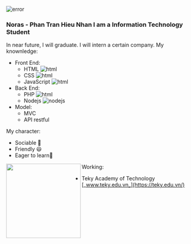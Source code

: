 ![error](https://lh3.googleusercontent.com/NVQ7xy6O553t-hFYwm6yKGCCM_vJYs7wXEfSR7aPniMfMZGm-56XaBrcIIfygd9TUVTeqmFGAevjP9gJkcH8r25QF3lAZAuEH-se_sJHLHqCWzKoDP3LDq32I0Z97Yfp7Wv_f6-fZGuB_PaOG5C5VGYv_JOJihQAUJmW-kp65zPZoYMvDerR4qVEz4zoDYW5MxG08GL7evJk9kd-7iykCU4M8aBOO3Y7q3NTZ90xh_wtg5qp5EBBrRVwp98DZlARENONPk-YmK3Irp4AZ2J1Nb4Qb3h85dEY1pa4QpMSUhQcWVDT8ztjezC1MN5woUZlUBrHXoY-nmtoMx8OXPrBb03QLX5FJ8RNJoG90Oac0TjlhQ2YMs8F8vpgBzf-RAA1SQjpXH_B5ga3bdzrBbYG2MYAPRagiltQGifVltV4G5XurY1UUcqAcA9ZE1OHSLThsBz04vIlSoAOZ0Nii4ARVEZffDdd_e1gFbFSx2N4QDHW6mT-f4149Oj9E_HOtSuYPM6sn39sQoBYUhonl8nVO9whFlkun9xd7IyII5kxY2AmKTiqMYZAOOMfq1gkTEdHgYIayQDq5uS6bK6T0oTYFxU7aS4Aw7IJrJOG1KqW9xuAX935HJ2c3kEUuRATiOWeaj3NAHoE64SMw4XR9eWEapgXGspGrkY4CJoyZygMgxDsUEX50-3eSX5qLIpdbLk=w1280-h720-no?authuser=1)
### Noras - Phan Tran Hieu Nhan I am a Information Technology Student
In near future, I will graduate. I will intern a certain company.
My knownledge:
* Front End:
  * HTML ![html](https://lh3.googleusercontent.com/cx4PXNfKLKG9OPKOlV53vJKwTEQcRm8Rt3k-dCUisYekHAmA3EAXN4xhrcoLq2UsFuB6z_E0VQMC7Um7svIl8kXXJOaV7IkBFwr_D28qOzyePBoWeuRJfXpBL9PODTu8SRUASXZ-J5LV2rTzJDTde3Qf03JsI8S8AgdI41u-AFe23frQf7ruX2VNL2WjxYoh95Iqzy0FK0uzuTtzaCsykfpjve2VraTW1PLNnJ6hrryo5own_GYUAO09bw4ZVj4Xw20mt4n5gs22-uur2WdzNGddQAmB-T3UXSuzoixcgxafqbj39K6_jyjvEu5kaBCIPb-bJRrPxmGl5_SfYZmdIBCt7yK9T3eSlBaaRMl4np8N5-dVtYr6Yz2HRwtWV4jMjxnx37ltJy5mO14pcDo3hNy12ah60BZ01IMBsRZAAZWfF3XDS2xl5kiMCSXdHLZRYRdm1LD4TGbfTD4MNFzKqyk-dyI0ia7Q3Ej0wy9ACybeY-KNxqQ9-s6gd0ro_41m8xlE4mZ5Xgf2ey4fdmqKi1wx4yL_Xypp86Zx-icPjXGf4bOqwajQggN7_EZb1Z1xPfQnlYAC5v4X6flNreEduKzv4up5l9ONve1yeS4awOKTeWtyLcMRqB1URFg56RfMVDStQOGdTowunckct88Q2zLYa15_tgJRYESI6m9jfOnCOzXMFKwTwbgygi93x8w=s16-no?authuser=1)
  * CSS ![html](https://lh3.googleusercontent.com/ly_HbrzpGiPmX3UtPU0wEeGIKklxsasxTc1SeiHeRcHkNEw_IFBTvfEIURAlvF_SUqgwor-3O4pHRnbvvh8d0ff9x9uqROM2C4lURKw4gf_6ClfHFfUThyn6i5ce0306wnyk1Hmm8HILehECpRJskUYmlFakQZAYexbvDSTJopef3bu6JRJMGDhS30RRKWdmaefcYtvkzC6wbm-q-JqrAOgCC7354a1Go59VyX2quIiyj7adxDizTC-yIRbqCowrHNEF40bfgdditp2NeI-TeK9q8XTyK9XVWI8iAf7IWgJg0B6hSOK1Bvas2AJQHcQXxbi1dkt_vDpSVN4HmT0MWkMmLkm5v2gwR4sc0GMO8-oW0sZwhkgjf1XZ7JiRn3gxXQ3uMrRPOn51tyfRrPbZgdVNyZd-uG0AhGexX02uZ3DuMbr7bYPAmO5pSp9a2DZJkv5_ksiYIvRcEwUodiVf5mc49opUcsXgl3UWwwEkrKyTWGM83jlGUTciiMVQWRc2HarswWxARr9QPlMoWlsdLzMGxpTBlvoeZ33qA5yF5QPE8iTJLgeSzqwg_oSU-mM422xL5KymDAXKxp9KrN-HmWxH4hr9AEtCXlYUHOfIUCl2TdzeRDF8_EdXJB1KCJ7xk9RDKtbDsM54KXul-LyoaR51hacSN8w-jWaVhes-gkMR0mmcBzLDny9kR4GPiSE=s24-no?authuser=1)
  * JavaScript ![html](https://lh3.googleusercontent.com/Nd-ReZ0bCnjSk0CrEhlnZ6QnNM1z_Irw1V64V8daDn3oyXFf0vj-KLrw-zWWT2FwwaP-1qbkR4L6Fm7vFj_tpQJBvm1PFwuyJgQHzymG8qZjhHBrOfyfwGokLADXTwaZrOovKce5c7PWREwt8hSBQERaxeDuDlsLcxX9GT1UX-SH6ZaPZbasyyj12faZlfVoyCrxyL7GSCe1PNP0lo42aIa26oFWZoKfbN_zE2QaJmPo4ushwM25Uzzshvc6ONCqvKhgI2XbV6VnWpfdPTL59KzYA2tIPWcZSEQxOsCAsGcg0bPazc72MHl1I1IFGOeqVLCkpXkUurp_5qXv8bzbzxuJDNtUNN0K3WCG5GHPHOyj_6rdi8yogW8o8YWsL2pWU5s3U7i0Go7Gp70Z_Xo1K2Znl3bCMgnxKQFAFgbB2QJJvqdjGCJeYboOMX0_0_bR5215-cv0u5GZT0ROcIF8KSB2EKMxrHvOfNaP-Hx7brOrcv__ikGFL3zoPj8mmgVQwJwlqo58vnvkhI6DHDM3zlxJkaBuG5zDCMQgGTwCaY9vuTYyD6tdjJDJwIc6l7owlg-XyYuRVnBtf0xgCovHBC1_as2m-tQOeZI6e0A-Ag7Innhq4x4-DwI1S1b2Bf3mW4C8DN2HLyrXrwp3m1JtNXR-f-TSWmAnP7pZ7pEsHVS-Rxo3XIYUutq0BSlBQHE=s24-no?authuser=1)
* Back End:
  * PHP ![html](https://lh3.googleusercontent.com/y9KyFmE78ogLu1BGcOzOwtY6g3_SQS6xUdrHFTA9Znt7iuTWB_hsKFuXTsM0GqIuGA78Qz1XXhs2mlljG-XCUNnBdsaCiQmU4qZ4ChDc-rnPu82ZS3MHQppRnHyC8-YM4dbbexFFVtYRc4ZjJwc3iijd3K07EfNZX64yHk8RTzfuWiCRxAgyhPKlLHstzknJbFXFc2uU7yBidfhrCOWY6FLqblgzt97-XoBLUgWhdnbY6pM7szKxIzNQ-XcQBAHhSMoPfITWc8K7AgFnKfKl_ZkT6WuaI6r-dG3xX_7viK_JPu1CyjJIC0ismONicttENMaKu3HEknRkzvZKMSLDlcjlN3B9Ys-frSldm5fAWg6764AC4O8VGa04rDNjBO_bsPFBpHutfpHXeS73B0rS9jiEnGEKz93M9hkJW-UA3O3K06rPiM8dtwh_OK4ioJSGyalegTEhKqvtKNh0Ok1ytxKx0DqLNYfzudYSzhpVq5z28nri_UnXjfZM2rUsjCeynaay7Di2F0PXYW2KXIWhRLaqh92IsBT5qAmw0uZCmtZgNSKkFHdzf4Lbrz7hVSDpebPLi0W6DrMBzD-6MPZcZikQ_MRtufdGxI_XHaZ8lZ7vXX4lUpw4tz-_rr9oi_dJ-_sh4qlfnKk_FVKa6EY62mL4nThhy28tsnQf-DzrOvltBSqCPI2_x0rdfuPPMaw=s24-no?authuser=1)
  * Nodejs ![nodejs](https://lh3.googleusercontent.com/F2Cz5G6dV39m1NO0cJpa5Idtu0mzaMVqP6KrekL7kGhTupG36CCYxwRYPohPvO6g0rCMIyMDUHtOro3-BQEprmvfZ78P_EQHuEJi4xYMVsGKxJ7f6Ct49PTEo7StEacq6AfmFF9JElaSLQWkn5tPpwon-jXs7Dr4mSwwe08aGqf4u9Nv0o1VHiI7ulaE9WDsvYH_2nzTfIvJkYNHk9cMUD8wZnPjA9GGCGybJaqkxUbO24-cui0MBvi7NPQLYioM3D7zJJbFCKb4KPG1GNmfyYrwD2fBYqWqYGyRKgfiimI2JYhUahobOMUw9YbGqe0NmxjIAiyMYrPBrueO422-qLOInn9-e2GYwchCdtNB2N4pOplAqsecazDkVkqp-dILepK8bMLlbNe6NtJ5tCeAbUY0zMn1GhYlRb7FvIL9BcDUwlf5hfqc05A33QYYfuKkExzQXAjYc1W-YqlyW5FOJrhXQ8PvEy2ShrbY2q-7_K8n53yoddVFQgUCi-TIrWqRTp-XzBeUAiWyx039zqO2iNz_5OoHbiaQ2jeI4-88XfJq4Xnl0KNjfYP8vKeHmoBbdFXqktCPTfHmFOb_7zmhnWcnSgiQr9vGXxfbhF2DgOQZUhfBTyaeqdHuEJhic5GMPzTTsGi46JiTlERghT5r6hKVZGntCx42PrF6H-ALCmgoqzSD8GmrlBsir7dU0eA=s24-no?authuser=1)
* Model: 
  * MVC
  * API restful

My character:
* Sociable 🤘
* Friendly 😃
* Eager to learn📝

<a href="https://github.com/nhandora123"><img align="left" width="auto" height="200" src="https://res.cloudinary.com/kimwy/image/upload/v1598840300/easyfrontend/programming_hgngx9.png"></a>Working: 
 * Teky Academy of Technology [_www.teky.edu.vn_](https://teky.edu.vn/)
